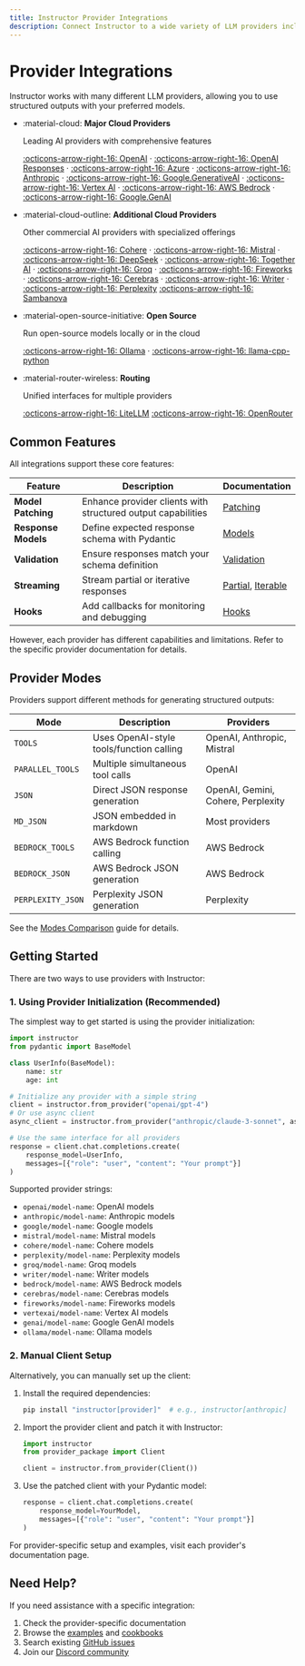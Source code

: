 ```yaml
---
title: Instructor Provider Integrations
description: Connect Instructor to a wide variety of LLM providers including OpenAI, Anthropic, Google, open-source models, and more.
---
```


# Provider Integrations

Instructor works with many different LLM providers, allowing you to use structured outputs with your preferred models.

<div class="grid cards" markdown>

- :material-cloud: **Major Cloud Providers**

    Leading AI providers with comprehensive features

    [:octicons-arrow-right-16: OpenAI](./openai.md)          · 
    [:octicons-arrow-right-16: OpenAI Responses](./openai-responses.md)          · 
    [:octicons-arrow-right-16: Azure](./azure.md)            · 
    [:octicons-arrow-right-16: Anthropic](./anthropic.md)    · 
    [:octicons-arrow-right-16: Google.GenerativeAI](./google.md)          · 
    [:octicons-arrow-right-16: Vertex AI](./vertex.md)       · 
    [:octicons-arrow-right-16: AWS Bedrock](./bedrock.md)    · 
    [:octicons-arrow-right-16: Google.GenAI](./genai.md)

- :material-cloud-outline: **Additional Cloud Providers**

    Other commercial AI providers with specialized offerings

    [:octicons-arrow-right-16: Cohere](./cohere.md)          · 
    [:octicons-arrow-right-16: Mistral](./mistral.md)        · 
    [:octicons-arrow-right-16: DeepSeek](./deepseek.md)      · 
    [:octicons-arrow-right-16: Together AI](./together.md)    · 
    [:octicons-arrow-right-16: Groq](./groq.md)              · 
    [:octicons-arrow-right-16: Fireworks](./fireworks.md)    · 
    [:octicons-arrow-right-16: Cerebras](./cerebras.md)      · 
    [:octicons-arrow-right-16: Writer](./writer.md)          · 
    [:octicons-arrow-right-16: Perplexity](./perplexity.md)
    [:octicons-arrow-right-16: Sambanova](./sambanova.md)

- :material-open-source-initiative: **Open Source**

    Run open-source models locally or in the cloud

    [:octicons-arrow-right-16: Ollama](./ollama.md)                  · 
    [:octicons-arrow-right-16: llama-cpp-python](./llama-cpp-python.md)
    
- :material-router-wireless: **Routing**

    Unified interfaces for multiple providers

    [:octicons-arrow-right-16: LiteLLM](./litellm.md)
    [:octicons-arrow-right-16: OpenRouter](./openrouter.md)

</div>

## Common Features

All integrations support these core features:

| Feature | Description | Documentation |
|---------|-------------|---------------|
| **Model Patching** | Enhance provider clients with structured output capabilities | [Patching](../concepts/patching.md) |
| **Response Models** | Define expected response schema with Pydantic | [Models](../concepts/models.md) |
| **Validation** | Ensure responses match your schema definition | [Validation](../concepts/validation.md) |
| **Streaming** | Stream partial or iterative responses | [Partial](../concepts/partial.md), [Iterable](../concepts/iterable.md) |
| **Hooks** | Add callbacks for monitoring and debugging | [Hooks](../concepts/hooks.md) |

However, each provider has different capabilities and limitations. Refer to the specific provider documentation for details.

## Provider Modes

Providers support different methods for generating structured outputs:

| Mode | Description | Providers |
|------|-------------|-----------|
| `TOOLS` | Uses OpenAI-style tools/function calling | OpenAI, Anthropic, Mistral |
| `PARALLEL_TOOLS` | Multiple simultaneous tool calls | OpenAI |
| `JSON` | Direct JSON response generation | OpenAI, Gemini, Cohere, Perplexity |
| `MD_JSON` | JSON embedded in markdown | Most providers |
| `BEDROCK_TOOLS` | AWS Bedrock function calling | AWS Bedrock |
| `BEDROCK_JSON` | AWS Bedrock JSON generation | AWS Bedrock |
| `PERPLEXITY_JSON` | Perplexity JSON generation | Perplexity |

See the [Modes Comparison](../modes-comparison.md) guide for details.

## Getting Started

There are two ways to use providers with Instructor:

### 1. Using Provider Initialization (Recommended)

The simplest way to get started is using the provider initialization:

```python
import instructor
from pydantic import BaseModel

class UserInfo(BaseModel):
    name: str
    age: int

# Initialize any provider with a simple string
client = instructor.from_provider("openai/gpt-4")
# Or use async client
async_client = instructor.from_provider("anthropic/claude-3-sonnet", async_client=True)

# Use the same interface for all providers
response = client.chat.completions.create(
    response_model=UserInfo,
    messages=[{"role": "user", "content": "Your prompt"}]
)
```

Supported provider strings:
- `openai/model-name`: OpenAI models
- `anthropic/model-name`: Anthropic models
- `google/model-name`: Google models
- `mistral/model-name`: Mistral models
- `cohere/model-name`: Cohere models
- `perplexity/model-name`: Perplexity models
- `groq/model-name`: Groq models
- `writer/model-name`: Writer models
- `bedrock/model-name`: AWS Bedrock models
- `cerebras/model-name`: Cerebras models
- `fireworks/model-name`: Fireworks models
- `vertexai/model-name`: Vertex AI models
- `genai/model-name`: Google GenAI models
- `ollama/model-name`: Ollama models

### 2. Manual Client Setup

Alternatively, you can manually set up the client:

1. Install the required dependencies:
   ```bash
   pip install "instructor[provider]"  # e.g., instructor[anthropic]
   ```

2. Import the provider client and patch it with Instructor:
   ```python
   import instructor
   from provider_package import Client
   
   client = instructor.from_provider(Client())
   ```

3. Use the patched client with your Pydantic model:
   ```python
   response = client.chat.completions.create(
       response_model=YourModel,
       messages=[{"role": "user", "content": "Your prompt"}]
   )
   ```

For provider-specific setup and examples, visit each provider's documentation page.

## Need Help?

If you need assistance with a specific integration:

1. Check the provider-specific documentation
2. Browse the [examples](../examples/index.md) and [cookbooks](../examples/index.md)
3. Search existing [GitHub issues](https://github.com/jxnl/instructor/issues)
4. Join our [Discord community](https://discord.gg/bD9YE9JArw)
